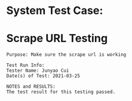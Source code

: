 # System Test Case:

# Scrape URL Testing

```
Purpose: Make sure the scrape url is working
```
```
Test Run Info:
Tester Name: Junyao Cui
Date(s) of Test: 2021-03-25
```
```
NOTES and RESULTS:
The test result for this testing passed.
```
